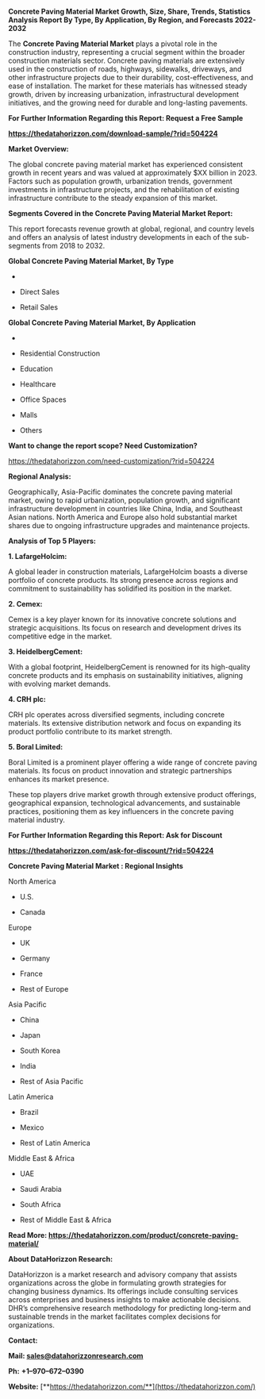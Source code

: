 **Concrete Paving Material Market Growth, Size, Share, Trends,
Statistics Analysis Report By Type, By Application, By Region, and
Forecasts 2022-2032**

The **Concrete Paving Material Market** plays a pivotal role in the
construction industry, representing a crucial segment within the broader
construction materials sector. Concrete paving materials are extensively
used in the construction of roads, highways, sidewalks, driveways, and
other infrastructure projects due to their durability,
cost-effectiveness, and ease of installation. The market for these
materials has witnessed steady growth, driven by increasing
urbanization, infrastructural development initiatives, and the growing
need for durable and long-lasting pavements.

**For Further Information Regarding this Report: Request a Free Sample**

**<https://thedatahorizzon.com/download-sample/?rid=504224>**

**Market Overview:**

The global concrete paving material market has experienced consistent
growth in recent years and was valued at approximately $XX billion in
2023. Factors such as population growth, urbanization trends, government
investments in infrastructure projects, and the rehabilitation of
existing infrastructure contribute to the steady expansion of this
market.

**Segments Covered in the Concrete Paving Material Market Report:**

This report forecasts revenue growth at global, regional, and country
levels and offers an analysis of latest industry developments in each of
the sub-segments from 2018 to 2032.

**Global Concrete Paving Material Market, By Type**

-   

-   Direct Sales

-   Retail Sales

**Global Concrete Paving Material Market, By Application**

-   

-   Residential Construction

-   Education

-   Healthcare

-   Office Spaces

-   Malls

-   Others

**Want to change the report scope? Need Customization?**

<https://thedatahorizzon.com/need-customization/?rid=504224>

**Regional Analysis:**

Geographically, Asia-Pacific dominates the concrete paving material
market, owing to rapid urbanization, population growth, and significant
infrastructure development in countries like China, India, and Southeast
Asian nations. North America and Europe also hold substantial market
shares due to ongoing infrastructure upgrades and maintenance projects.

**Analysis of Top 5 Players:**

**1. LafargeHolcim:**

A global leader in construction materials, LafargeHolcim boasts a
diverse portfolio of concrete products. Its strong presence across
regions and commitment to sustainability has solidified its position in
the market.

**2. Cemex:**

Cemex is a key player known for its innovative concrete solutions and
strategic acquisitions. Its focus on research and development drives its
competitive edge in the market.

**3. HeidelbergCement:**

With a global footprint, HeidelbergCement is renowned for its
high-quality concrete products and its emphasis on sustainability
initiatives, aligning with evolving market demands.

**4. CRH plc:**

CRH plc operates across diversified segments, including concrete
materials. Its extensive distribution network and focus on expanding its
product portfolio contribute to its market strength.

**5. Boral Limited:**

Boral Limited is a prominent player offering a wide range of concrete
paving materials. Its focus on product innovation and strategic
partnerships enhances its market presence.

These top players drive market growth through extensive product
offerings, geographical expansion, technological advancements, and
sustainable practices, positioning them as key influencers in the
concrete paving material industry.

**For Further Information Regarding this Report: Ask for Discount**

**<https://thedatahorizzon.com/ask-for-discount/?rid=504224>**

**Concrete Paving Material Market : Regional Insights**

North America

-   U.S.

-   Canada

Europe

-   UK

-   Germany

-   France

-   Rest of Europe

Asia Pacific

-   China

-   Japan

-   South Korea

-   India

-   Rest of Asia Pacific

Latin America

-   Brazil

-   Mexico

-   Rest of Latin America

Middle East & Africa

-   UAE

-   Saudi Arabia

-   South Africa

-   Rest of Middle East & Africa

**Read More:
<https://thedatahorizzon.com/product/concrete-paving-material/>**

**About DataHorizzon Research:**

DataHorizzon is a market research and advisory company that assists
organizations across the globe in formulating growth strategies for
changing business dynamics. Its offerings include consulting services
across enterprises and business insights to make actionable decisions.
DHR’s comprehensive research methodology for predicting long-term and
sustainable trends in the market facilitates complex decisions for
organizations.

**Contact:**

**Mail: <sales@datahorizzonresearch.com>**

**Ph:** **+1–970–672–0390**

**Website:**
[**https://thedatahorizzon.com/**](https://thedatahorizzon.com/)
